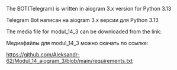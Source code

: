 The BOT(Telegram) is written in aiogram 3.x version for Python 3.13

Telegram Bot написан на aiogram 3.x версии для Python 3.13

The media file for modul_14_3 can be downloaded from the link:

Медиафайлы для modul_14_3 можно скачать по ссылке:

https://github.com/Aleksandr-62/Modul_14_aiogram_3/blob/main/requirements.txt


